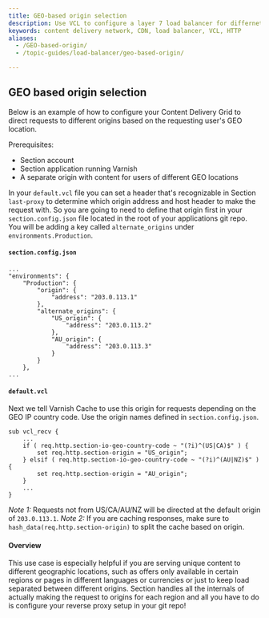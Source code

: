 ```yaml
---
title: GEO-based origin selection
description: Use VCL to configure a layer 7 load balancer for differnet GEO locations.
keywords: content delivery network, CDN, load balancer, VCL, HTTP
aliases:
  - /GEO-based-origin/
  - /topic-guides/load-balancer/geo-based-origin/

---
```


## GEO based origin selection
Below is an example of how to configure your Content Delivery Grid to direct requests to different origins based on the requesting user's GEO location.

Prerequisites:

* Section account
* Section application running Varnish
* A separate origin with content for users of different GEO locations

In your `default.vcl` file you can set a header that's recognizable in Section `last-proxy` to determine which origin address and host header to make the request with. So you are going to need to define that origin first in your `section.config.json` file located in the root of your applications git repo. You will be adding a key called `alternate_origins` under `environments.Production`.

#### `section.config.json`

    ...
    "environments": {
        "Production": {
            "origin": {
                "address": "203.0.113.1"
            },
            "alternate_origins": {
                "US_origin": {
                    "address": "203.0.113.2"
                },
                "AU_origin": {
                    "address": "203.0.113.3"
                }
            }           
        },
    ...

#### `default.vcl`

Next we tell Varnish Cache to use this origin for requests depending on the GEO IP country code. Use the origin names defined in `section.config.json`.

    sub vcl_recv {
        ...
        if ( req.http.section-io-geo-country-code ~ "(?i)^(US|CA)$" ) {
            set req.http.section-origin = "US_origin";
        } elsif ( req.http.section-io-geo-country-code ~ "(?i)^(AU|NZ)$" ) {
            set req.http.section-origin = "AU_origin";
        }
        ...
    }

*Note 1:* Requests not from US/CA/AU/NZ will be directed at the default origin of `203.0.113.1`.
*Note 2:* If you are caching responses, make sure to `hash_data(req.http.section-origin)` to split the cache based on origin.

#### Overview

This use case is especially helpful if you are serving unique content to different geographic locations, such as offers only available in certain regions or pages in different languages or currencies or just to keep load separated between different origins. Section handles all the internals of actually making the request to origins for each region and all you have to do is configure your reverse proxy setup in your git repo!
